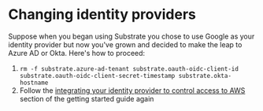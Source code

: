 # Changing identity providers

Suppose when you began using Substrate you chose to use Google as your identity provider but now you've grown and decided to make the leap to Azure AD or Okta. Here's how to proceed:

1. `rm -f substrate.azure-ad-tenant substrate.oauth-oidc-client-id substrate.oauth-oidc-client-secret-timestamp substrate.okta-hostname`
2. Follow the [integrating your identity provider to control access to AWS](../bootstrapping/integrating-your-identity-provider/) section of the getting started guide again
